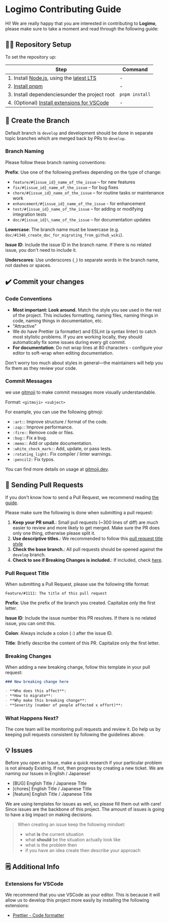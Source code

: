 # Logimo Contributing Guide

Hi! We are really happy that you are interested in contributing to **Logimo**, please make sure to take a moment and read through the following guide:

## 👨‍💻 Repository Setup

To set the repository up:

| Step                                                                                                     | Command        |
| -------------------------------------------------------------------------------------------------------- | -------------- |
| 1. Install [Node.js](https://nodejs.org/), using the [latest LTS](https://nodejs.org/en/about/releases/) | -              |
| 2. [Install pnpm](https://pnpm.io/ja/installation)                                                       | -              |
| 3. Install dependenciesunder the project root                                                            | `pnpm install` |
| 4. (Optional) [Install extensions for VSCode](#extensions-for-vscode)                                    | -              |

## 🌱 Create the Branch

Default branch is `develop` and development should be done in separate topic branches which are merged back by PRs to `develop`.

### Branch Naming

Please follow these branch naming conventions:

**Prefix**: Use one of the following prefixes depending on the type of change:

- `feature/#{issue_id}_name_of_the_issue` – for new features
- `fix/#{issue_id}_name_of_the_issue` – for bug fixes
- `chore/#{issue_id}_name_of_the_issue` – for routine tasks or maintenance work
- `enhancement/#{issue_id}_name_of_the_issue` - for enhancement
- `test/#{issue_id}_name_of_the_issue` – for adding or modifying integration tests
- `doc/#{issue_id}\_name_of_the_issue` – for documentation updates

**Lowercase**: The branch name must be lowercase (e.g. `doc/#1346_create_doc_for_migrating_from_github_wiki`).

**Issue ID**: Include the issue ID in the branch name. If there is no related issue, you don't need to include it.

**Underscores**: Use underscores (`_`) to separate words in the branch name, not dashes or spaces.

## ✔️ Commit your changes

### Code Conventions

- **Most important: Look around.** Match the style you see used in the rest of the project. This includes formatting, naming files, naming things in code, naming things in documentation, etc.
- "Attractive"
- We do have Prettier (a formatter) and ESLint (a syntax linter) to catch most stylistic problems. If you are working locally, they should automatically fix some issues during every git commit.
- **For documentation**: Do not wrap lines at 80 characters - configure your editor to soft-wrap when editing documentation.

Don't worry too much about styles in general—the maintainers will help you fix them as they review your code.

### Commit Messages

we use [gitmoji](https://gitmoji.dev/) to make commit messages more visually understandable.

Format: `<gitmoji> <subject>`

For example, you can use the following gitmoji:

- `:art:`: Improve structure / format of the code.
- `:zap:`: Improve performance.
- `:fire:`: Remove code or files.
- `:bug:`: Fix a bug.
- `:memo:`: Add or update documentation.
- `:white_check_mark:`: Add, update, or pass tests.
- `:rotating_light:` Fix compiler / linter warnings.
- `:pencil2:` Fix typos.

You can find more details on usage at [gitmoji.dev](https://gitmoji.dev/).

## 🙌 Sending Pull Requests

If you don't know how to send a Pull Request, we recommend reading [the guide](https://docs.github.com/en/pull-requests/collaborating-with-pull-requests/proposing-changes-to-your-work-with-pull-requests/creating-a-pull-request).

Please make sure the following is done when submitting a pull request:

1. **Keep your PR small.**: Small pull requests (~300 lines of diff) are much easier to review and more likely to get merged. Make sure the PR does only one thing, otherwise please split it.
2. **Use descriptive titles.**: We recommended to follow this [pull request title style](#pull-request-title)
3. **Check the base branch.**: All pull requests should be opened against the `develop` branch.
4. **Check to see if Breaking Changes is included.**: If included, check [here](#breaking-changes).

### Pull Request Title

When submitting a Pull Request, please use the following title format:

```
Feature/#1111: The title of this pull request
```

**Prefix**: Use the prefix of the branch you created. Capitalize only the first letter.

**Issue ID**: Include the issue number this PR resolves. If there is no related issue, you can omit this.

**Colon**: Always include a colon (`:`) after the issue ID.

**Title**: Briefly describe the content of this PR. Capitalize only the first letter.

### Breaking Changes

When adding a new breaking change, follow this template in your pull request:

```md
### New breaking change here

- **Who does this affect**:
- **How to migrate**:
- **Why make this breaking change**:
- **Severity (number of people affected x effort)**:
```

### What Happens Next?

The core team will be monitoring pull requests and review it. Do help us by keeping pull requests consistent by following the guidelines above.

## 💡 Issues

Before you open an Issue, make a quick research if your particular problem is not already Existing. If not, then progress by creating a new ticket. We are naming our Issues in English / Japanese!

- [BUG] English Title / Japanese Title
- [chores] English Title / Japanese Title
- [feature] English Title / Japanese Title

We are using templates for issues as well, so please fill them out with care! Since issues are the backbone of this project. The amount of issues is going to have a big impact on making decisions.

> When creating an issue keep the following mindset:
>
> - what **is** the current situation
> - what **should** be the situation actually look like
> - what is the problem then
> - if you have an idea create then describe your approach

## 🗒 Additional Info

### Extensions for VSCode

We recommend that you use VSCode as your editor.
This is because it will allow us to develop this project more easily by installing the following extensions:

- [Prettier - Code formatter](https://marketplace.visualstudio.com/items?itemName=esbenp.prettier-vscode)
